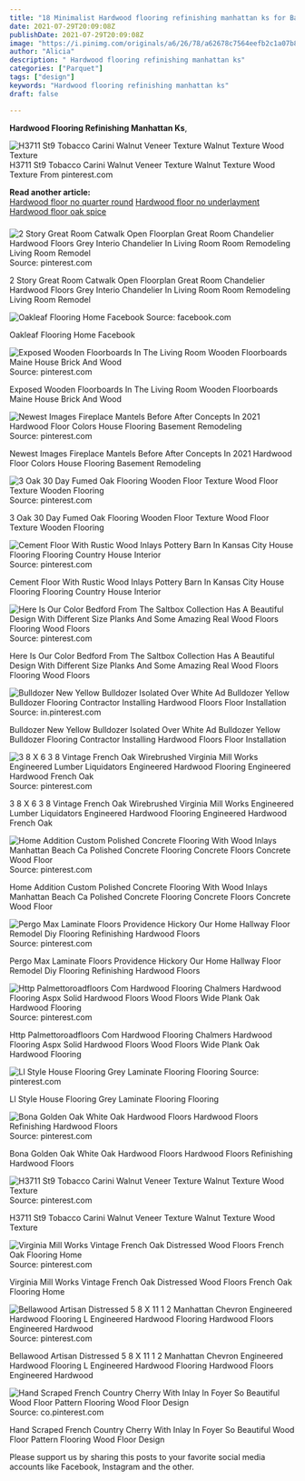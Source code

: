```yaml
---
title: "18 Minimalist Hardwood flooring refinishing manhattan ks for Bathroom Tiles"
date: 2021-07-29T20:09:08Z
publishDate: 2021-07-29T20:09:08Z
image: "https://i.pinimg.com/originals/a6/26/78/a62678c7564eefb2c1a07b863a3d3839.jpg"
author: "Alicia"
description: " Hardwood flooring refinishing manhattan ks"
categories: ["Parquet"]
tags: ["design"]
keywords: "Hardwood flooring refinishing manhattan ks"
draft: false

---
```

<!-- Head tag Code -->
**Hardwood Flooring Refinishing Manhattan Ks**, 

![H3711 St9 Tobacco Carini Walnut Veneer Texture Walnut Texture Wood Texture](https://i.pinimg.com/564x/47/77/7f/47777f88e81543e7f35dceadb74fb7d0.jpg "H3711 St9 Tobacco Carini Walnut Veneer Texture Walnut Texture Wood Texture")
H3711 St9 Tobacco Carini Walnut Veneer Texture Walnut Texture Wood Texture From pinterest.com

**Read another article:**  
[Hardwood floor no quarter round](/hardwood-floor-no-quarter-round/)
[Hardwood floor no underlayment](/hardwood-floor-no-underlayment/)
[Hardwood floor oak spice](/hardwood-floor-oak-spice/)




### 

 


![2 Story Great Room Catwalk Open Floorplan Great Room Chandelier Hardwood Floors Grey Interio Chandelier In Living Room Room Remodeling Living Room Remodel](https://i.pinimg.com/originals/95/c7/62/95c762005e2549ddbd5d6527ce5cb7d3.jpg "2 Story Great Room Catwalk Open Floorplan Great Room Chandelier Hardwood Floors Grey Interio Chandelier In Living Room Room Remodeling Living Room Remodel")
Source: pinterest.com

2 Story Great Room Catwalk Open Floorplan Great Room Chandelier Hardwood Floors Grey Interio Chandelier In Living Room Room Remodeling Living Room Remodel  

![Oakleaf Flooring Home Facebook](https://lookaside.fbsbx.com/lookaside/crawler/media/?media_id=2419978704719305 "Oakleaf Flooring Home Facebook")
Source: facebook.com

Oakleaf Flooring Home Facebook  

![Exposed Wooden Floorboards In The Living Room Wooden Floorboards Maine House Brick And Wood](https://i.pinimg.com/originals/d7/da/88/d7da88bfb6450eba499286a909333fe4.jpg "Exposed Wooden Floorboards In The Living Room Wooden Floorboards Maine House Brick And Wood")
Source: pinterest.com

Exposed Wooden Floorboards In The Living Room Wooden Floorboards Maine House Brick And Wood  

![Newest Images Fireplace Mantels Before After Concepts In 2021 Hardwood Floor Colors House Flooring Basement Remodeling](https://i.pinimg.com/736x/db/da/21/dbda21ade704c9f422b8ea26621e0a7e.jpg "Newest Images Fireplace Mantels Before After Concepts In 2021 Hardwood Floor Colors House Flooring Basement Remodeling")
Source: pinterest.com

Newest Images Fireplace Mantels Before After Concepts In 2021 Hardwood Floor Colors House Flooring Basement Remodeling  

![3 Oak 30 Day Fumed Oak Flooring Wooden Floor Texture Wood Floor Texture Wooden Flooring](https://i.pinimg.com/736x/1c/35/d7/1c35d72956ed0a2ceaec7a68e44a13c5--flooring-ranges.jpg "3 Oak 30 Day Fumed Oak Flooring Wooden Floor Texture Wood Floor Texture Wooden Flooring")
Source: pinterest.com

3 Oak 30 Day Fumed Oak Flooring Wooden Floor Texture Wood Floor Texture Wooden Flooring  

![Cement Floor With Rustic Wood Inlays Pottery Barn In Kansas City House Flooring Flooring Country House Interior](https://i.pinimg.com/736x/6f/f3/cc/6ff3cc638f47b4ffc2bdb20dd1c47913--cement-floors-wood-flooring.jpg "Cement Floor With Rustic Wood Inlays Pottery Barn In Kansas City House Flooring Flooring Country House Interior")
Source: pinterest.com

Cement Floor With Rustic Wood Inlays Pottery Barn In Kansas City House Flooring Flooring Country House Interior  

![Here Is Our Color Bedford From The Saltbox Collection Has A Beautiful Design With Different Size Planks And Some Amazing Real Wood Floors Flooring Wood Floors](https://i.pinimg.com/originals/52/02/e3/5202e3019b3bdc47006bd7ef4dd01fa4.jpg "Here Is Our Color Bedford From The Saltbox Collection Has A Beautiful Design With Different Size Planks And Some Amazing Real Wood Floors Flooring Wood Floors")
Source: pinterest.com

Here Is Our Color Bedford From The Saltbox Collection Has A Beautiful Design With Different Size Planks And Some Amazing Real Wood Floors Flooring Wood Floors  

![Bulldozer New Yellow Bulldozer Isolated Over White Ad Bulldozer Yellow Bulldozer Flooring Contractor Installing Hardwood Floors Floor Installation](https://i.pinimg.com/736x/9a/f9/d9/9af9d98b230b1a57569616885914945d.jpg "Bulldozer New Yellow Bulldozer Isolated Over White Ad Bulldozer Yellow Bulldozer Flooring Contractor Installing Hardwood Floors Floor Installation")
Source: in.pinterest.com

Bulldozer New Yellow Bulldozer Isolated Over White Ad Bulldozer Yellow Bulldozer Flooring Contractor Installing Hardwood Floors Floor Installation  

![3 8 X 6 3 8 Vintage French Oak Wirebrushed Virginia Mill Works Engineered Lumber Liquidators Engineered Hardwood Flooring Engineered Hardwood French Oak](https://i.pinimg.com/736x/05/c9/a4/05c9a4552edeff3c879bc02a22de64be.jpg "3 8 X 6 3 8 Vintage French Oak Wirebrushed Virginia Mill Works Engineered Lumber Liquidators Engineered Hardwood Flooring Engineered Hardwood French Oak")
Source: pinterest.com

3 8 X 6 3 8 Vintage French Oak Wirebrushed Virginia Mill Works Engineered Lumber Liquidators Engineered Hardwood Flooring Engineered Hardwood French Oak  

![Home Addition Custom Polished Concrete Flooring With Wood Inlays Manhattan Beach Ca Polished Concrete Flooring Concrete Floors Concrete Wood Floor](https://i.pinimg.com/564x/b1/00/ae/b100ae939c8fbfb859a0f8220fd93792--polished-concrete-flooring-cement-floors.jpg "Home Addition Custom Polished Concrete Flooring With Wood Inlays Manhattan Beach Ca Polished Concrete Flooring Concrete Floors Concrete Wood Floor")
Source: pinterest.com

Home Addition Custom Polished Concrete Flooring With Wood Inlays Manhattan Beach Ca Polished Concrete Flooring Concrete Floors Concrete Wood Floor  

![Pergo Max Laminate Floors Providence Hickory Our Home Hallway Floor Remodel Diy Flooring Refinishing Hardwood Floors](https://i.pinimg.com/originals/36/97/7f/36977f11ec44e0766c6078235daa2f0a.jpg "Pergo Max Laminate Floors Providence Hickory Our Home Hallway Floor Remodel Diy Flooring Refinishing Hardwood Floors")
Source: pinterest.com

Pergo Max Laminate Floors Providence Hickory Our Home Hallway Floor Remodel Diy Flooring Refinishing Hardwood Floors  

![Http Palmettoroadfloors Com Hardwood Flooring Chalmers Hardwood Flooring Aspx Solid Hardwood Floors Wood Floors Wide Plank Oak Hardwood Flooring](https://i.pinimg.com/564x/5a/9a/38/5a9a38ddd71813ea7bac9808720f3f15--wood-flooring-hardwood-floors.jpg "Http Palmettoroadfloors Com Hardwood Flooring Chalmers Hardwood Flooring Aspx Solid Hardwood Floors Wood Floors Wide Plank Oak Hardwood Flooring")
Source: pinterest.com

Http Palmettoroadfloors Com Hardwood Flooring Chalmers Hardwood Flooring Aspx Solid Hardwood Floors Wood Floors Wide Plank Oak Hardwood Flooring  

![Ll Style House Flooring Grey Laminate Flooring Flooring](https://i.pinimg.com/736x/4b/4e/de/4b4eded1b93b40bf5f87e0c1dade6820--kitchen-flooring-grey-wood-floors-kitchen.jpg "Ll Style House Flooring Grey Laminate Flooring Flooring")
Source: pinterest.com

Ll Style House Flooring Grey Laminate Flooring Flooring  

![Bona Golden Oak White Oak Hardwood Floors Hardwood Floors Refinishing Hardwood Floors](https://i.pinimg.com/736x/ff/21/02/ff2102a3ecf32005f39f027bffb6fc64--white-oak-hardwood-flooring-floor-stain.jpg "Bona Golden Oak White Oak Hardwood Floors Hardwood Floors Refinishing Hardwood Floors")
Source: pinterest.com

Bona Golden Oak White Oak Hardwood Floors Hardwood Floors Refinishing Hardwood Floors  

![H3711 St9 Tobacco Carini Walnut Veneer Texture Walnut Texture Wood Texture](https://i.pinimg.com/564x/47/77/7f/47777f88e81543e7f35dceadb74fb7d0.jpg "H3711 St9 Tobacco Carini Walnut Veneer Texture Walnut Texture Wood Texture")
Source: pinterest.com

H3711 St9 Tobacco Carini Walnut Veneer Texture Walnut Texture Wood Texture  

![Virginia Mill Works Vintage French Oak Distressed Wood Floors French Oak Flooring Home](https://i.pinimg.com/736x/d1/b8/af/d1b8afdfb59679efbdb2404fa78e6de9--flooring-ideas-wood-flooring.jpg "Virginia Mill Works Vintage French Oak Distressed Wood Floors French Oak Flooring Home")
Source: pinterest.com

Virginia Mill Works Vintage French Oak Distressed Wood Floors French Oak Flooring Home  

![Bellawood Artisan Distressed 5 8 X 11 1 2 Manhattan Chevron Engineered Hardwood Flooring L Engineered Hardwood Flooring Hardwood Floors Engineered Hardwood](https://i.pinimg.com/736x/07/28/31/07283128acf2e858601018cd9f09bcc0.jpg "Bellawood Artisan Distressed 5 8 X 11 1 2 Manhattan Chevron Engineered Hardwood Flooring L Engineered Hardwood Flooring Hardwood Floors Engineered Hardwood")
Source: pinterest.com

Bellawood Artisan Distressed 5 8 X 11 1 2 Manhattan Chevron Engineered Hardwood Flooring L Engineered Hardwood Flooring Hardwood Floors Engineered Hardwood  

![Hand Scraped French Country Cherry With Inlay In Foyer So Beautiful Wood Floor Pattern Flooring Wood Floor Design](https://i.pinimg.com/originals/a6/26/78/a62678c7564eefb2c1a07b863a3d3839.jpg "Hand Scraped French Country Cherry With Inlay In Foyer So Beautiful Wood Floor Pattern Flooring Wood Floor Design")
Source: co.pinterest.com

Hand Scraped French Country Cherry With Inlay In Foyer So Beautiful Wood Floor Pattern Flooring Wood Floor Design  

Please support us by sharing this posts to your favorite social media accounts like Facebook, Instagram and the other.

